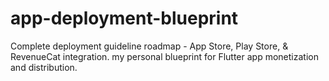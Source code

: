 # app-deployment-blueprint
Complete deployment guideline roadmap - App Store, Play Store, &amp; RevenueCat integration. my personal blueprint for Flutter app monetization and distribution.
